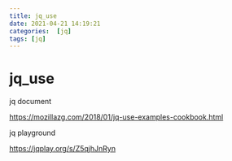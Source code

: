 ```yaml
---
title: jq_use
date: 2021-04-21 14:19:21
categories:  [jq]
tags: [jq]
---
```



<!--more-->


# jq_use

jq document

https://mozillazg.com/2018/01/jq-use-examples-cookbook.html

jq playground

https://jqplay.org/s/Z5qjhJnRyn
